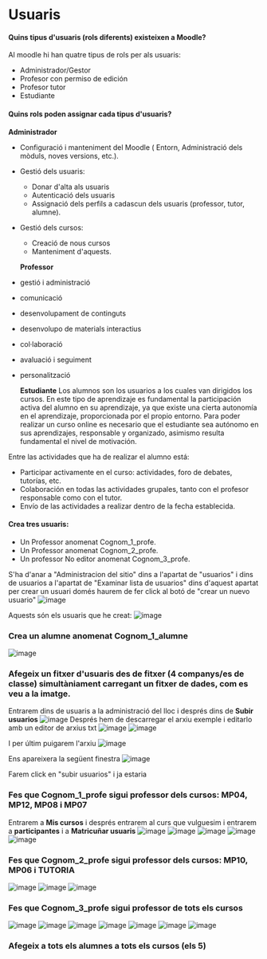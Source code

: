 # Usuaris   
  #### Quins tipus d'usuaris (rols diferents) existeixen a Moodle?
  Al moodle hi han quatre tipus de rols per als usuaris:
  
* Administrador/Gestor
* Profesor con permiso de edición
* Profesor tutor
* Estudiante

 #### Quins rols poden assignar cada tipus d'usuaris?
 
 **Administrador**

* Configuració i manteniment del Moodle ( Entorn, Administració dels mòduls, noves versions, etc.).
* Gestió dels usuaris:
  * Donar d'alta als usuaris
  * Autenticació dels usuaris
  * Assignació dels perfils a cadascun dels usuaris (professor, tutor, alumne).
* Gestió dels cursos:
  * Creació de nous cursos
  * Manteniment d'aquests.
  
  **Professor**


* gestió i administració
* comunicació
* desenvolupament de continguts
* desenvolupo de materials interactius 
* col·laboració
* avaluació i seguiment 
* personalització
  
  **Estudiante**
  Los alumnos son los usuarios a los cuales van dirigidos los cursos. En este tipo de aprendizaje es fundamental la participación activa del alumno en su aprendizaje, ya que existe una cierta autonomía en el aprendizaje, proporcionada por el propio entorno. Para poder realizar un curso online es necesario que el estudiante sea autónomo en sus aprendizajes, responsable y organizado, asimismo resulta fundamental el nivel de motivación.

Entre las actividades que ha de realizar el alumno está:

* Participar activamente en el curso: actividades, foro de debates, tutorías, etc.
* Colaboración en todas las actividades grupales, tanto con el profesor responsable como con el tutor.
* Envío de las actividades a realizar dentro de la fecha establecida.

#### Crea tres usuaris:
* Un Professor anomenat Cognom_1_profe.
* Un Professor anomenat Cognom_2_profe.
* Un professor No editor anomenat Cognom_3_profe.                                                                                                           

S'ha d'anar a "Administracion del sitio" dins a l'apartat de "usuarios" i dins de usuarios a l'apartat de "Examinar lista de usuarios" dins d'aquest apartat per crear un usuari domés haurem de fer click al botó de "crear un nuevo usuario"
![image](https://user-images.githubusercontent.com/114423396/207131529-93589a1c-9a14-41f1-8a98-5d3f962491aa.png)


Aquests són els usuaris que he creat:
![image](https://user-images.githubusercontent.com/114423396/207131328-5cab5dc3-ced3-47c9-acb7-788b4646cb73.png)

### Crea un alumne anomenat Cognom_1_alumne
![image](https://user-images.githubusercontent.com/114423396/208475053-8910ea5f-4727-49e2-8c95-af806934d4e5.png)

### Afegeix un fitxer d'usuaris des de fitxer (4 companys/es de classe) simultàniament carregant un fitxer de dades, com es veu a la imatge.

Entrarem dins de usuaris a la administració del lloc i després dins de **Subir usuarios**
![image](https://user-images.githubusercontent.com/114423396/208475822-79d36ce1-413a-4f65-a6ce-7adf51642d96.png)
Després hem de descarregar el arxiu exemple i editarlo amb un editor de arxius txt
![image](https://user-images.githubusercontent.com/114423396/208476231-1efe9d2e-ac06-4859-9f2b-b2cdf3dce6bc.png)
![image](https://user-images.githubusercontent.com/114423396/208477092-3d87d8e2-9468-466e-9b5f-3a47a84a45b3.png)

I per últim puigarem l'arxiu
![image](https://user-images.githubusercontent.com/114423396/208477218-c990a665-0b9a-48a5-a050-91274405ec28.png)

Ens apareixera la següent finestra
![image](https://user-images.githubusercontent.com/114423396/208477308-abe48352-e24e-43b5-9888-bf7a0c4175e6.png)

Farem click en "subir usuarios" i ja estaria

### Fes que Cognom_1_profe sigui professor dels cursos: MP04, MP12, MP08 i MP07

Entrarem a **Mis cursos** i després entrarem al curs que vulguesim i entrarem a **participantes** i a **Matricuñar usuaris**
![image](https://user-images.githubusercontent.com/114423396/208488685-5b5e3044-a968-4281-97da-82c2b8f9baf1.png)
![image](https://user-images.githubusercontent.com/114423396/208488766-6b0c8a9a-df18-43bd-afd3-c6b32633d8a7.png)
![image](https://user-images.githubusercontent.com/114423396/208488900-2f6ee1a4-4869-4724-9435-9671baec88ef.png)
![image](https://user-images.githubusercontent.com/114423396/208489086-817e458b-7aa0-4e6f-b8d9-012e243fa52f.png)
![image](https://user-images.githubusercontent.com/114423396/208489287-c4e7cbe9-84a5-4385-b00e-078a97887ef6.png)

### Fes que Cognom_2_profe sigui professor dels cursos: MP10, MP06 i TUTORIA
![image](https://user-images.githubusercontent.com/114423396/208489963-5bbe7750-9cb0-463d-9e98-884abd421500.png)
![image](https://user-images.githubusercontent.com/114423396/208490146-6ce70f01-9f30-4069-ab00-45a0d2046e99.png)
![image](https://user-images.githubusercontent.com/114423396/208491055-a77a7ece-f1d6-402b-ba47-f26bf2787897.png)
### Fes que Cognom_3_profe sigui professor de tots els cursos
![image](https://user-images.githubusercontent.com/114423396/208492301-3dd5b267-dac0-46b3-818d-bc5f2978f1b7.png)
![image](https://user-images.githubusercontent.com/114423396/208492385-b2388e83-6faa-45df-8c67-cdae073674f2.png)
![image](https://user-images.githubusercontent.com/114423396/208492585-0a5adff7-351d-4089-ae01-1bce583aa666.png)
![image](https://user-images.githubusercontent.com/114423396/208492669-a0cf3873-b264-4128-9cdb-a18ff56f20b1.png)
![image](https://user-images.githubusercontent.com/114423396/208492790-c8234c4c-59f2-4a9d-ada7-895c72cf6088.png)
![image](https://user-images.githubusercontent.com/114423396/208492835-3f4ce0ba-a54d-4bc9-a3e2-557c4277b8f5.png)
![image](https://user-images.githubusercontent.com/114423396/208493310-566d6aa8-66da-4024-a669-353536eb899d.png)

### Afegeix a tots els alumnes a tots els cursos (els 5)

